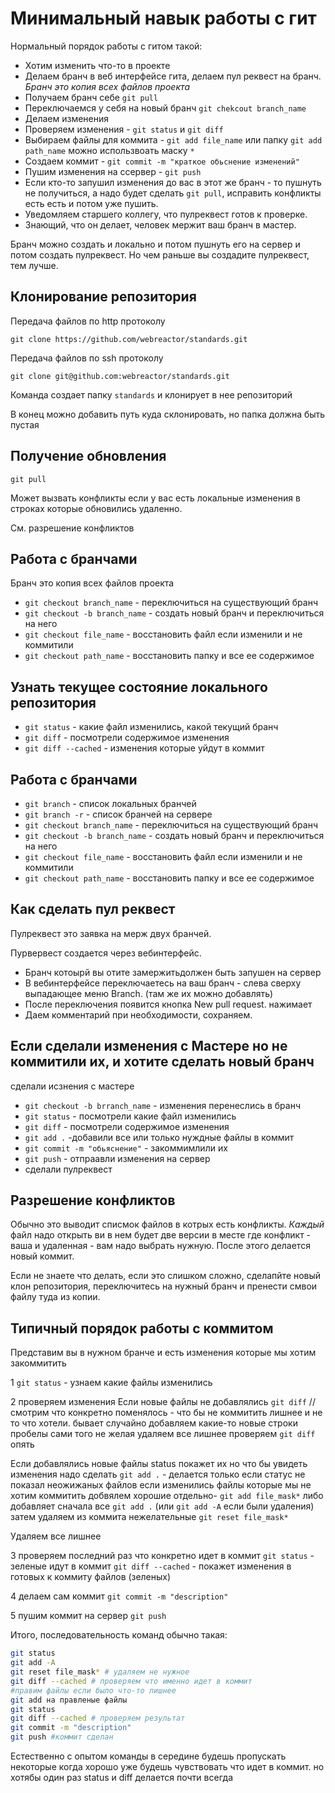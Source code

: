 Минимальный навык работы с гит
==============================

Нормальный порядок работы с гитом такой:

* Хотим изменить что-то в проекте
* Делаем бранч в веб интерфейсе гита, делаем пул реквест на бранч. *Бранч это копия всех файлов проекта*
* Получаем бранч себе `git pull` 
* Переключаемся у себя на новый бранч `git chekcout branch_name`
* Делаем изменения
* Проверяем изменения - `git status` и `git diff`
* Выбираем файлы для коммита - `git add file_name` или папку `git add path_name` можно использвоать маску `*`
* Создаем коммит - `git commit -m "краткое обьснение изменений"`
* Пушим изменения на ссервер - `git push`
* Если кто-то запушил изменения до вас в этот же бранч - то пушнуть не получиться, а надо будет сделать `git pull`, исправить конфликты есть есть и потом уже пушить.
* Уведомляем старшего коллегу, что пулреквест готов к проверке.
* Знающий, что он делает, человек мержит ваш бранч в мастер.

Бранч можно создать и локально и потом пушнуть его на сервер и потом создать пулреквест.
Но чем раньше вы создадите пулреквест, тем лучше.

## Клонирование репозитория

Передача файлов по http протоколу

`git clone https://github.com/webreactor/standards.git`

Передача файлов по ssh протоколу

`git clone git@github.com:webreactor/standards.git`

Команда создает папку `standards` и клонирует в нее репозиторий

В конец можно добавить путь куда склонировать, но папка должна быть пустая

## Получение обновления

`git pull` 

Может вызвать конфликты если у вас есть локальные изменения в строках которые обновились удаленно.

См. разрешение конфликтов

## Работа с бранчами

Бранч это копия всех файлов проекта

* `git checkout branch_name` - переключиться на существующий бранч
* `git checkout -b branch_name` - создать новый бранч и переключиться на него
* `git checkout file_name` - восстановить файл если изменили и не коммитили
* `git checkout path_name` - восстановить папку и все ее содержимое

## Узнать текущее состояние локального репозитория

* `git status` - какие файл изменились, какой текущий бранч
* `git diff` - посмотрели содержимое изменения
* `git diff --cached` - изменения которые уйдут в коммит 

## Работа с бранчами

* `git branch` - список локальных бранчей
* `git branch -r` - список бранчей на сервере
* `git checkout branch_name` - переключиться на существующий бранч
* `git checkout -b branch_name` - создать новый бранч и переключиться на него
* `git checkout file_name` - восстановить файл если изменили и не коммитили
* `git checkout path_name` - восстановить папку и все ее содержимое

## Как сделать пул реквест

Пулреквест это заявка на мерж двух бранчей.

Пурвервест создается через вебинтерфейс.

* Бранч котоырй вы отите замержитьдолжен быть запушен на сервер
* В вебинтерфейсе переключаетесь на ваш бранч - слева сверху выпадающее меню Branch. (там же их можно добавлять)
* После переключения появится кнопка New pull request. нажимает
* Даем комментарий при необходимости, сохраняем.

## Если сделали изменения с Мастере но не коммитили их, и хотите сделать новый бранч

сделали исзнения с мастере

* `git checkout -b brranch_name` - изменения перенеслись в бранч
* `git status` - посмотрели какие файл изменились
* `git diff` - посмотрели содержимое изменения
* `git add .` -добавили все или только нуждные файлы в коммит
* `git commit -m "обьяснение"`  - закоммимлили их
* `git push` -  отпраавли изменения на сервер
* сделали пулреквест

## Разрешение конфликтов

Обычно это выводит списмок файлов в котрых есть конфликты.
*Каждый* файл надо открыть ви в нем будет две версии в месте где конфликт - ваша и удаленная - вам надо выбрать нужную.
После этого делается новый коммит.

Если не знаете что делать, если это слишком сложно, сделапйте новый клон репозитория, переключитесь на нужный бранч и пренести смвои файлу туда из копии.

## Типичный порядок работы с коммитом

Представим вы в нужном бранче и есть изменения которые мы хотим закоммитить

1 `git status` - узнаем какие файлы изменились

2 проверяем изменения
Если новые файлы не добавлялись
`git diff` // смотрим что конкретно поменялось - что бы не коммитить лишнее и не то что хотели.
бывает случайно добавляем какие-то новые строки пробелы сами того не желая
удаляем все лишнее
проверяем `git diff` опять

Если добавлялись новые файлы status покажет их
но что бы увидеть изменения надо сделать
`git add .`   -  делается только если статус не показал неожижаных файлов
если изменились файлы которые мы не хотим коммитить добвялем хорошие отдельно-  `git add file_mask*`
либо добавляет сначала все `git add .` (или `git add -A` если были удаления)
затем удаляем из коммита нежелательные `git reset file_mask*`

Удаляем все лишнее

3 проверяем последний раз что конкретно идет в коммит
`git status` - зеленые идут в коммит
`git diff --cached` - покажет изменения в готовых к коммиту файлов (зеленых)

4 делаем сам коммит
`git commit -m "description"`

5 пушим коммит на сервер 
`git push`

Итого, последовательность команд обычно такая:

```bash
git status
git add -A
git reset file_mask* # удаляем не нужное
git diff --cached # проверяем что именно идет в коммит
#правим файлы если было что-то лишнее
git add на правленые файлы
git status 
git diff --cached # проверяем результат
git commit -m "description"
git push #коммит сделан
```

Естественно с опытом команды в середине будешь пропускать некоторые когда хорошо уже будешь чувствовать что идет в коммит.
но хотябы один раз status и diff делается почти всегда






